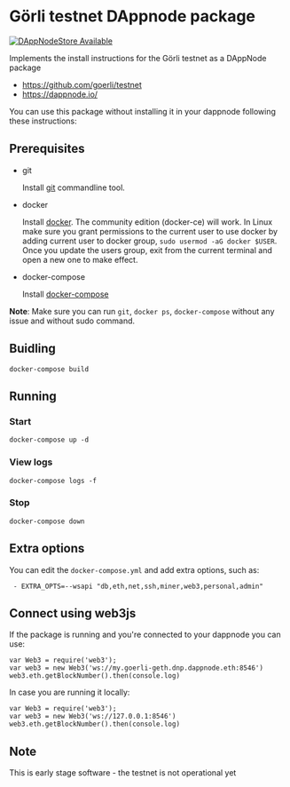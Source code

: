 # Görli testnet DAppnode package

[![DAppNodeStore Available](https://img.shields.io/badge/DAppNodeStore-Available-brightgreen.svg)](http://my.admin.dnp.dappnode.eth/#/installer/goerli-geth.dnp.dappnode.eth)

Implements the install instructions for the Görli testnet as a DAppNode package

- https://github.com/goerli/testnet
- https://dappnode.io/

You can use this package without installing it in your dappnode following these instructions:


## Prerequisites

- git

   Install [git](https://git-scm.com/book/en/v2/Getting-Started-Installing-Git) commandline tool.

- docker

   Install [docker](https://docs.docker.com/engine/installation). The community edition (docker-ce) will work. In Linux make sure you grant permissions to the current user to use docker by adding current user to docker group, `sudo usermod -aG docker $USER`. Once you update the users group, exit from the current terminal and open a new one to make effect.

- docker-compose

   Install [docker-compose](https://docs.docker.com/compose/install)
   
**Note**: Make sure you can run `git`, `docker ps`, `docker-compose` without any issue and without sudo command.


## Buidling

`docker-compose build`

## Running

### Start

`docker-compose up -d`

### View logs

`docker-compose logs -f`

### Stop

`docker-compose down`

## Extra options

You can edit the `docker-compose.yml` and add extra options, such as:
```
 - EXTRA_OPTS=--wsapi "db,eth,net,ssh,miner,web3,personal,admin"
```

## Connect using web3js

If the package is running and you're connected to your dappnode you can use:
```
var Web3 = require('web3');
var web3 = new Web3('ws://my.goerli-geth.dnp.dappnode.eth:8546')
web3.eth.getBlockNumber().then(console.log)
```
In case you are running it locally:
```
var Web3 = require('web3');
var web3 = new Web3('ws://127.0.0.1:8546')
web3.eth.getBlockNumber().then(console.log)
```

## Note

This is early stage software - the testnet is not operational yet

